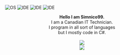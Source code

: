 ![OS](https://img.shields.io/badge/OS-Windows%2011-informational?style=flat&logo=Microsoft)
![IDE](https://img.shields.io/badge/IDE-Visual%20Studio-informational?style=flat&logo=VisualStudio)
![IDE](https://img.shields.io/badge/Code-C%23-informational?style=flat&logo=CSharp)
![IDE](https://img.shields.io/badge/Code-C++-informational?style=flat&logo=C%2B%2B)

<p align="center">
  <b>Hello I am Simnico99.</b><br>
  I am a Canadian IT Technician.<br>
  I program in all sort of languages<br>
  but I mostly code in C#.
  <br><br>
  <img src="https://camo.githubusercontent.com/5514b904c3590c48c4ba60203b4921070c533ba30f8c13fda604486dcaf73caa/68747470733a2f2f6769746875622d726561646d652d73746174732d7267366b6a7a386d712d73696d6e69636f39392e76657263656c2e6170702f6170693f757365726e616d653d53696d6e69636f39392673686f775f69636f6e733d74727565267468656d653d646973636f72645f6f6c645f626c7572706c65"><br/>
  <img src="https://camo.githubusercontent.com/e73e861a1f3dbf63eb8cf275ae24f089f6415712cdae1d6d2a3eff241e8cb4ac/68747470733a2f2f6769746875622d726561646d652d73746174732d7267366b6a7a386d712d73696d6e69636f39392e76657263656c2e6170702f6170692f746f702d6c616e67733f757365726e616d653d53696d6e69636f3939266c61796f75743d636f6d70616374266c616e67735f636f756e743d3130266578636c7564655f7265706f3d6769746875622d726561646d652d7374617473267468656d653d646973636f72645f6f6c645f626c7572706c65">
</p>

